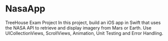 # NasaApp
TreeHouse Exam Project
In this project, build an iOS app in Swift that uses the NASA API to retrieve 
and display imagery from Mars or Earth. 
Use UICollectionViews, ScrollViews, Animation, Unit Testing and Error Handling.
